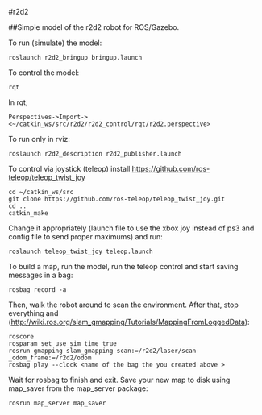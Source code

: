 #r2d2

##Simple model of the r2d2 robot for ROS/Gazebo.

To run (simulate) the model:

`roslaunch r2d2_bringup bringup.launch`

To control the model:

`rqt`

In rqt, 
    
`Perspectives->Import-><~/catkin_ws/src/r2d2/r2d2_control/rqt/r2d2.perspective>`

To run only in rviz:

`roslaunch r2d2_description r2d2_publisher.launch`

To control via joystick (teleop) install https://github.com/ros-teleop/teleop_twist_joy

```
cd ~/catkin_ws/src
git clone https://github.com/ros-teleop/teleop_twist_joy.git
cd ..
catkin_make
```

Change it appropriately (launch file to use the xbox joy instead of ps3 and config file to send proper maximums) and run:

`roslaunch teleop_twist_joy teleop.launch`


To build a map, run the model, run the teleop control and start saving messages in a bag:

`rosbag record -a`

Then, walk the robot around to scan the environment. After that, stop everything and (http://wiki.ros.org/slam_gmapping/Tutorials/MappingFromLoggedData):

```
roscore
rosparam set use_sim_time true
rosrun gmapping slam_gmapping scan:=/r2d2/laser/scan _odom_frame:=/r2d2/odom
rosbag play --clock <name of the bag the you created above >
```

Wait for rosbag to finish and exit. Save your new map to disk using map_saver from the map_server package: 

`rosrun map_server map_saver`


